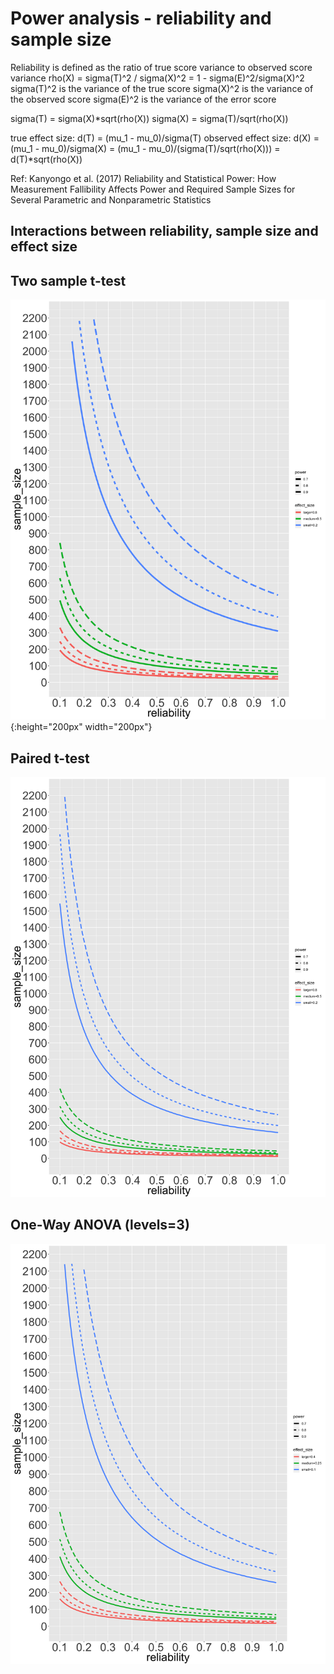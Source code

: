 # Power analysis - reliability and sample size

Reliability is defined as the ratio of true score variance to observed score variance
rho(X) = sigma(T)^2 / sigma(X)^2 = 1 - sigma(E)^2/sigma(X)^2
sigma(T)^2 is the variance of the true score
sigma(X)^2 is the variance of the observed score
sigma(E)^2 is the variance of the error score

sigma(T) = sigma(X)*sqrt(rho(X))
sigma(X) = sigma(T)/sqrt(rho(X))

true effect size:     d(T) = (mu_1 - mu_0)/sigma(T) 
observed effect size: d(X) = (mu_1 - mu_0)/sigma(X) = (mu_1 - mu_0)/(sigma(T)/sqrt(rho(X))) = d(T)*sqrt(rho(X)) 

Ref: Kanyongo et al. (2017) Reliability and Statistical Power: How Measurement Fallibility Affects Power and Required Sample Sizes for Several Parametric and Nonparametric Statistics


## Interactions between reliability, sample size and effect size

## Two sample t-test
![Two Sample t-test](https://github.com/TingsterX/power__reliability_sample_size/blob/master/Figures/Rplot_line_2sample_t_test.png){:height="200px" width="200px"}
## Paired t-test
![paired t-test](https://github.com/TingsterX/power__reliability_sample_size/blob/master/Figures/Rplot_line_paired_t_test.png "Field Map - paired t-test")
## One-Way ANOVA (levels=3)
![ANOVA t-test](https://github.com/TingsterX/power__reliability_sample_size/blob/master/Figures/Rplot_line_anova.png "Field Map - One-way ANOVA")


